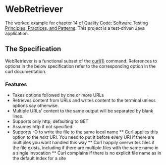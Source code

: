 # WebRetriever

The worked example for chapter 14 of
[Quality Code: Software Testing Principles, Practices, and Patterns](http://www.informit.com/store/product.aspx?isbn=9780321832986 "Quality Code").
This project is a test-driven Java application.

## The Specification

WebRetriever is a functional subset of the [curl(1)](http://curl.haxx.se/docs/manpage.html "curl manpage") command.
References to options in the below specification refer to the corresponding option in the curl documentation.

### Features

* Takes options followed by one or more URLs
* Retrieves content from URLs and writes content to the terminal unless options say otherwise.
* Multiple URLs' content to the same output will be separated by blank lines.
* Supports only http, defaulting to GET
* Assumes http if not specified
* Supports -O to write the file to the same local name
** Curl applies this option to the *next* URI. You need to put it before every URI if there are multiples you want handled this way
** Curl happily overwrites files if the file exists, including if there are multiple files with the same name in a single invocation
** Curl complains if there is no explicit file name as in the default index for a site
